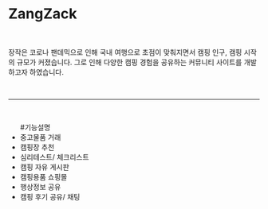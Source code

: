 # ZangZack
<br>
<p>장작은 코로나 팬데믹으로 인해 국내 여행으로 초점이 맞춰지면서 캠핑 인구, 캠핑 시작의 규모가 커졌습니다. 그로 인해 다양한 캠핑 경험을 공유하는 커뮤니티 사이트를 개발하고자 하였습니다.</p>
<br>
<hr>
<br>
<ul>
#기능설명
  <li>중고물품 거래 </li>
  <li>캠핑장 추천</li>
  <li> 심리테스트/ 체크리스트 </li>
  <li> 캠핑 자유 게시판 </li>
  <li> 캠핑용품 쇼핑몰 </li>
  <li> 행상정보 공유</li>
  <li> 캠핑 후기 공유/ 채팅</li>
</ul>

